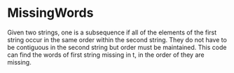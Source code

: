 # MissingWords


Given two strings, one is a subsequence if all of the elements of the first string occur in the same order within the second string. They do not have to be contiguous in the second string but order must be maintained. This code can find the words of first string missing in t, in the order of they are missing.
